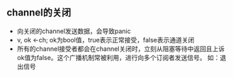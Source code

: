 ## channel的关闭
+ 向关闭的channel发送数据，会导致panic
+ v, ok <-ch; ok为bool值，true表示正常接受，false表示通道关闭
+ 所有的channel接受者都会在channel关闭时，立刻从阻塞等待中返回且上诉ok值为false。这个广播机制常被利用，进行向多个订阅者发送信号。
  如：退出信号